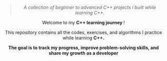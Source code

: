 <div align="center" >
<blockquote>
  <em>A collection of beginner to advanced C++ projects I built while learning C++.</em>
</blockquote>
<P>Welcome to my <strong> C++ learning journey </strong> !</P>  
<P>This repository contains all the codes, exercises, and algorithms I practice while learning <strong>C++.  </p>
<p>The goal is to track my progress, improve problem-solving skills, and share my growth as a developer</P>

</div>
